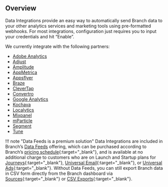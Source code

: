 ## Overview

Data Integrations provide an easy way to automatically send Branch data to your other analytics services and marketing tools using pre-formatted webhooks. For most integrations, configuration just requires you to input your credentials and hit “Enable”.

We currently integrate with the following partners:

- [Adobe Analytics](/pages/integrations/adobe-analytics/)
- [Adjust](/pages/integrations/adjust/)
- [Amplitude](/pages/integrations/amplitude/)
- [AppMetrica](/pages/integrations/appmetrica/)
- [Appsflyer](/pages/integrations/appsflyer/)
- [Braze](/pages/integrations/braze/)
- [CleverTap](/pages/integrations/clevertap/)
- [Convertro](/pages/integrations/convertro/)
- [Google Analytics](/pages/integrations/google-analytics/)
- [Kochava](/pages/integrations/kochava/)
- [Localytics](/pages/integrations/localytics/)
- [Mixpanel](/pages/integrations/mixpanel/)
- [mParticle](/pages/integrations/mparticle/)
- [Segment](/pages/integrations/segment/)
- [Tune](/pages/integrations/tune/)

!!! note "Data Feeds is a premium solution"
    Data Integrations are included in Branch’s [Data Feeds](/pages/exports/data-feeds/) offering, which can be purchased according to Branch’s [pricing schedule](https://branch.io/pricing/){:target="\_blank"}, and is available at no additional charge to customers who are on Launch and Startup plans for [Journeys](https://branch.io/journeys/){:target="\_blank"}, [Universal Email](https://branch.io/email/){:target="\_blank"}, or [Universal Ads](https://branch.io/attribution/){:target="\_blank"}. Without Data Feeds, you can still export Branch data in CSV form directly from the Branch dashboard via [Sources](https://dashboard.branch.io/sources){:target="\_blank"} or [CSV Exports](https://dashboard.branch.io/data-import-export/csv-exports){:target="\_blank"}.
